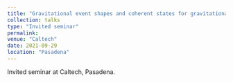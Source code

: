 ```yaml
---
title: "Gravitational event shapes and coherent states for gravitational waves"
collection: talks
type: "Invited seminar"
permalink:
venue: "Caltech"
date: 2021-09-29
location: "Pasadena"
---
```


Invited seminar at Caltech, Pasadena.

